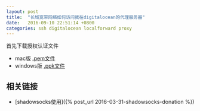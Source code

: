 ```yaml
---
layout: post
title:  "长城宽带网络如何访问我在digitalocean的代理服务器"
date:   2016-09-10 22:51:14 +0800
categories: ssh digitalocean localforward proxy
---
```


首先下载授权认证文件

* mac版     [.pem文件][mac-pem]
* windows版 [.ppk文件][windows-ppk]

## 相关链接
* [shadowsocks使用]({% post_url 2016-03-31-shadowsocks-donation %})

[mac-pem]: http://7xsgzh.com1.z0.glb.clouddn.com/forward.pem
[windows-ppk]: http://7xsgzh.com1.z0.glb.clouddn.com/forward.pem
